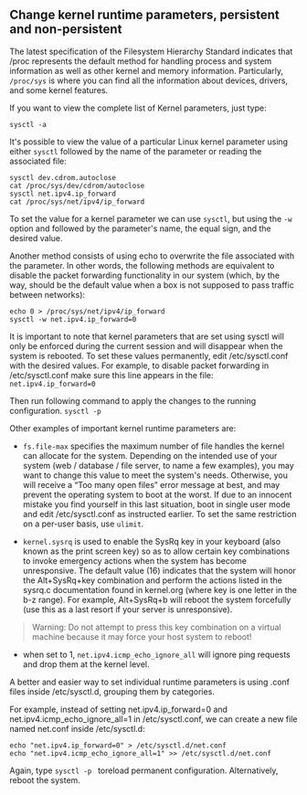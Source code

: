 ## Change kernel runtime parameters, persistent and non-persistent

The latest specification of the Filesystem Hierarchy Standard indicates that /proc represents the default method for handling process and system information as well as other kernel and memory information. Particularly, `/proc/sys` is where you can find all the information about devices, drivers, and some kernel features.

If you want to view the complete list of Kernel parameters, just type:
```
sysctl -a 
```

It's possible to view the value of a particular Linux kernel parameter using either `sysctl` followed by the name of the parameter or reading the associated file:
```
sysctl dev.cdrom.autoclose
cat /proc/sys/dev/cdrom/autoclose
sysctl net.ipv4.ip_forward
cat /proc/sys/net/ipv4/ip_forward
```

To set the value for a kernel parameter we can use `sysctl`, but using the `-w` option and followed by the parameter's name, the equal sign, and the desired value.

Another method consists of using echo to overwrite the file associated with the parameter. In other words, the following methods are equivalent to disable the packet forwarding functionality in our system (which, by the way, should be the default value when a box is not supposed to pass traffic between networks):
```
echo 0 > /proc/sys/net/ipv4/ip_forward
sysctl -w net.ipv4.ip_forward=0
```

It is important to note that kernel parameters that are set using sysctl will only be enforced during the current session and will disappear when the system is rebooted. To set these values permanently, edit /etc/sysctl.conf with the desired values. For example, to disable packet forwarding in /etc/sysctl.conf make sure this line appears in the file:
`net.ipv4.ip_forward=0`

Then run following command to apply the changes to the running configuration.
`sysctl -p`

Other examples of important kernel runtime parameters are:

- `fs.file-max` specifies the maximum number of file handles the kernel can allocate for the system. Depending on the intended use of your system (web / database / file server, to name a few examples), you may want to change this value to meet the system's needs. Otherwise, you will receive a “Too many open files” error message at best, and may prevent the operating system to boot at the worst. If due to an innocent mistake you find yourself in this last situation, boot in single user mode and edit /etc/sysctl.conf as instructed earlier. To set the same restriction on a per-user basis, use `ulimit`.

- `kernel.sysrq` is used to enable the SysRq key in your keyboard (also known as the print screen key) so as to allow certain key combinations to invoke emergency actions when the system has become unresponsive. The default value (16) indicates that the system will honor the Alt+SysRq+key combination and perform the actions listed in the sysrq.c documentation found in kernel.org (where key is one letter in the b-z range). For example, Alt+SysRq+b will reboot the system forcefully (use this as a last resort if your server is unresponsive).

> Warning: Do not attempt to press this key combination on a virtual machine because it may force your host system to reboot!

- when set to 1, `net.ipv4.icmp_echo_ignore_all` will ignore ping requests and drop them at the kernel level.

A better and easier way to set individual runtime parameters is using .conf files inside /etc/sysctl.d, grouping them by categories.

For example, instead of setting net.ipv4.ip_forward=0 and net.ipv4.icmp_echo_ignore_all=1 in /etc/sysctl.conf, we can create a new file named net.conf inside /etc/sysctl.d:
```
echo "net.ipv4.ip_forward=0" > /etc/sysctl.d/net.conf
echo "net.ipv4.icmp_echo_ignore_all=1" >> /etc/sysctl.d/net.conf
```

Again, type `sysctl -p ` toreload permanent configuration. Alternatively, reboot the system.